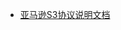 - [亚马逊S3协议说明文档](https://docs.aws.amazon.com/zh_cn/AmazonS3/latest/API/sig-v4-authenticating-requests.html)
